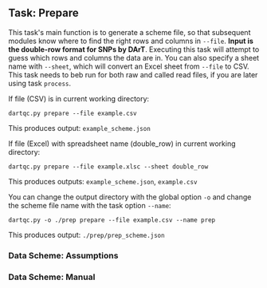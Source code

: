 ## Task: Prepare

This task's main function is to generate a scheme file, so that subsequent modules know where to find the right rows and columns in `--file`.  **Input is the double-row format for SNPs by DArT**. Executing this task will attempt to guess which rows and columns the data are in. You can also specify a sheet name with `--sheet`, which will convert an Excel sheet from `--file` to CSV. This task needs to beb run for both raw and called read files, if you are later using task `process`.

If file (CSV) is in current working directory:

`dartqc.py prepare --file example.csv`

This produces output: `example_scheme.json`

If file (Excel) with spreadsheet name (double_row) in current working directory:

`dartqc.py prepare --file example.xlsc --sheet double_row`

This produces outputs: `example_scheme.json`, `example.csv`

You can change the output directory with the global option `-o` and change the scheme file name with the task option `--name`:

`dartqc.py -o ./prep prepare --file example.csv --name prep`

This produces output: `./prep/prep_scheme.json`

### Data Scheme: Assumptions

### Data Scheme: Manual

